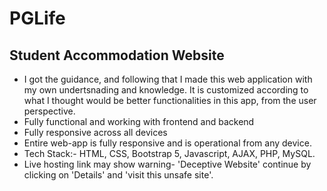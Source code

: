 # PGLife
## Student Accommodation Website
- I got the guidance, and following that I made this web application with my own undertsnading and knowledge. It is customized according to what I thought would be better functionalities in this app, from the user perspective.
- Fully functional and working with frontend and backend 
- Fully responsive across all devices
- Entire web-app is fully responsive and is operational from any device.
- Tech Stack:- HTML, CSS, Bootstrap 5, Javascript, AJAX, PHP, MySQL.
- Live hosting link may show warning- 'Deceptive Website' continue by clicking on 'Details'
and 'visit this unsafe site'.
